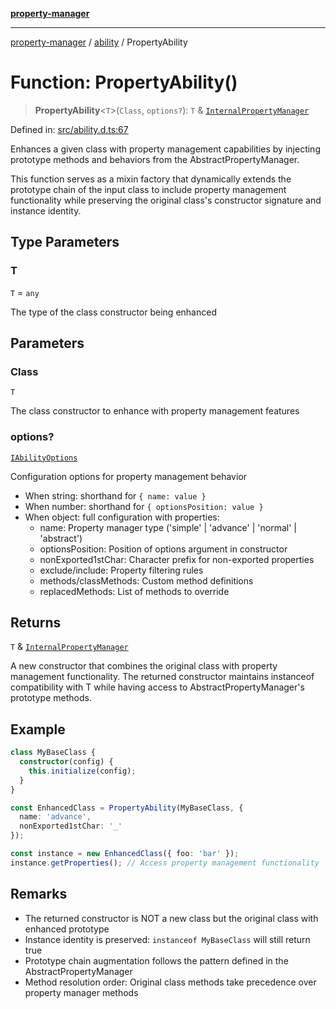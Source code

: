 [**property-manager**](../../README.md)

***

[property-manager](../../modules.md) / [ability](../README.md) / PropertyAbility

# Function: PropertyAbility()

> **PropertyAbility**\<`T`\>(`Class`, `options?`): `T` & [`InternalPropertyManager`](../interfaces/InternalPropertyManager.md)

Defined in: [src/ability.d.ts:67](https://github.com/snowyu/property-manager.js/blob/2b37d0c5958df603b1f7a346809647025321a3c0/src/ability.d.ts#L67)

Enhances a given class with property management capabilities by injecting
prototype methods and behaviors from the AbstractPropertyManager.

This function serves as a mixin factory that dynamically extends the prototype
chain of the input class to include property management functionality while
preserving the original class's constructor signature and instance identity.

## Type Parameters

### T

`T` = `any`

The type of the class constructor being enhanced

## Parameters

### Class

`T`

The class constructor to enhance with property management features

### options?

[`IAbilityOptions`](../type-aliases/IAbilityOptions.md)

Configuration options for property management behavior
  - When string: shorthand for `{ name: value }`
  - When number: shorthand for `{ optionsPosition: value }`
  - When object: full configuration with properties:
    - name: Property manager type ('simple' | 'advance' | 'normal' | 'abstract')
    - optionsPosition: Position of options argument in constructor
    - nonExported1stChar: Character prefix for non-exported properties
    - exclude/include: Property filtering rules
    - methods/classMethods: Custom method definitions
    - replacedMethods: List of methods to override

## Returns

`T` & [`InternalPropertyManager`](../interfaces/InternalPropertyManager.md)

A new constructor that combines the original class with property management
  functionality. The returned constructor maintains instanceof compatibility with T
  while having access to AbstractPropertyManager's prototype methods.

## Example

```ts
class MyBaseClass {
  constructor(config) {
    this.initialize(config);
  }
}

const EnhancedClass = PropertyAbility(MyBaseClass, {
  name: 'advance',
  nonExported1stChar: '_'
});

const instance = new EnhancedClass({ foo: 'bar' });
instance.getProperties(); // Access property management functionality
```

## Remarks

- The returned constructor is NOT a new class but the original class with enhanced prototype
- Instance identity is preserved: `instanceof MyBaseClass` will still return true
- Prototype chain augmentation follows the pattern defined in the AbstractPropertyManager
- Method resolution order: Original class methods take precedence over property manager methods
